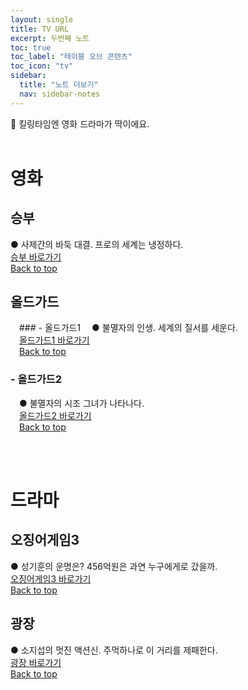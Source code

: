 ```yaml
---
layout: single
title: TV URL
excerpt: 두번째 노트
toc: true
toc_label: "테이블 오브 콘텐츠"
toc_icon: "tv"
sidebar:
  title: "노트 더보기"
  nav: sidebar-notes
---
```


🎥 킬링타임엔 영화 드라마가 딱이에요.
<br><br>
# 영화
## 승부
● 사제간의 바둑 대결. 프로의 세계는 냉정하다.<br><a href="https://tvwiki22.com/movie/26405/406554139" class="btn btn--info">승부 바로가기</a>
<br>
<a href="#" class="btn btn--success">Back to top</a>
<br>

## 올드가드
&emsp;### - 올드가드1
&emsp;● 불멸자의 인생. 세계의 질서를 세운다.<br>&emsp;<a href="https://tvwiki22.com/movie/8295" class="btn btn--info">올드가드1 바로가기</a>
<br>
&emsp;<a href="#" class="btn btn--success">Back to top</a>
<br>
### - 올드가드2
&emsp;● 불멸자의 시조 그녀가 나타나다.<br>&emsp;<a href="https://tvwiki22.com/movie/28111" class="btn btn--info">올드가드2 바로가기</a>
<br>
&emsp;<a href="#" class="btn btn--success">Back to top</a>
<br>

<br><br>
# 드라마
## 오징어게임3
● 성기훈의 운명은? 456억원은 과연 누구에게로 갔을까.<br><a href="https://tvwiki22.com/drama/4966" class="btn btn--info">오징어게임3 바로가기</a>
<br>
<a href="#" class="btn btn--success">Back to top</a>
<br>

## 광장
● 소지섭의 멋진 액션신. 주먹하나로 이 거리를 제패한다.<br><a href="https://tvwiki22.com/drama/4644/406539907" class="btn btn--info">광장 바로가기</a>
<br>
<a href="#" class="btn btn--success">Back to top</a>
<br>
